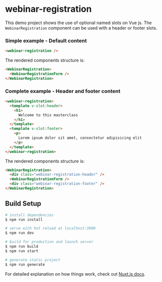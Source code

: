 # webinar-registration

This demo project shows the use of optional named slots on Vue js.
The `WebinarRegistration` component can be used with a header or footer slots.

### Simple example - Default content
``` html
<webinar-registration />
```

The rendered components structure is:
``` html
<WebinarRegistration>
  <WebinarRegistrationForm />
</WebinarRegistration>
```

### Complete example - Header and footer content
``` html
<webinar-registration>
  <template v-slot:header>
    <h1>
      Welcome to this masterclass
    </h1>
  </template>
  <template v-slot:footer>
    <p>
      Lorem ipsum dolor sit amet, consectetur adipisicing elit
    </p>
  </template>
</webinar-registration>
```

The rendered components structure is:
``` html
<WebinarRegistration>
  <div class="webinar-registration-header" />
  <WebinarRegistrationForm />
  <div class="webinar-registration-footer" />
</WebinarRegistration>
```

## Build Setup

``` bash
# install dependencies
$ npm run install

# serve with hot reload at localhost:3000
$ npm run dev

# build for production and launch server
$ npm run build
$ npm run start

# generate static project
$ npm run generate
```

For detailed explanation on how things work, check out [Nuxt.js docs](https://nuxtjs.org).
